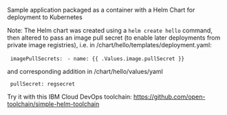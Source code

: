 Sample application packaged as a container with a Helm Chart for deployment to Kubernetes


Note: The Helm chart was created using a `helm create hello` command, then altered to pass an image pull secret (to enable later deployments from private image registries), i.e.  in /chart/hello/templates/deployment.yaml:

` imagePullSecrets:`
` - name: {{ .Values.image.pullSecret }}`

and corresponding addition in /chart/hello/values/yaml

` pullSecret: regsecret`

Try it with this IBM Cloud DevOps toolchain: https://github.com/open-toolchain/simple-helm-toolchain
